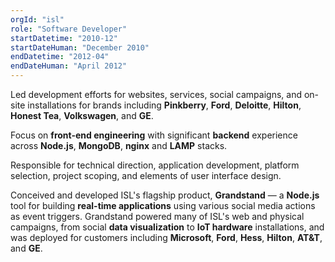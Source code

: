 ```yaml
---
orgId: "isl"
role: "Software Developer"
startDatetime: "2010-12"
startDateHuman: "December 2010"
endDatetime: "2012-04"
endDateHuman: "April 2012"
---
```


Led development efforts for websites, services, social campaigns, and on-site installations for brands including **Pinkberry**, **Ford**, **Deloitte**, **Hilton**, **Honest Tea**, **Volkswagen**, and **GE**.

Focus on **front-end engineering** with significant **backend** experience across **Node.js**, **MongoDB**, **nginx** and **LAMP** stacks.

Responsible for technical direction, application development, platform selection, project scoping, and elements of user interface design.

Conceived and developed ISL's flagship product, **Grandstand** — a **Node.js** tool for building **real-time applications** using various social media actions as event triggers. Grandstand powered many of ISL's web and physical campaigns, from social **data visualization** to **IoT hardware** installations, and was deployed for customers including **Microsoft**, **Ford**, **Hess**, **Hilton**, **AT&T**, and **GE**.
